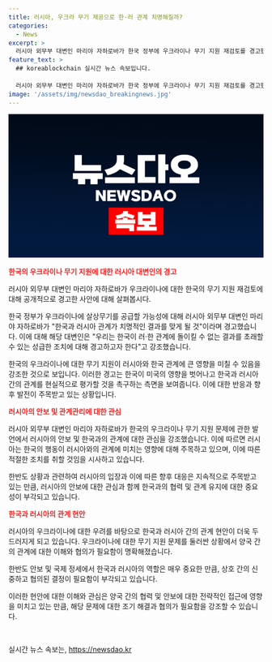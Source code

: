 ```yaml
---
title: 러시아, 우크라 무기 제공으로 한·러 관계 치명해질까?
categories:
  - News
excerpt: >
  러시아 외무부 대변인 마리야 자하로바가 한국 정부에 우크라이나 무기 지원 재검토를 경고했다. 러시아는 한국의 결정이 러·한 관계에 치명적인 영향을 미칠 수 있음을 강조하고, 미국에 의한 한반도 안보 문제의 책임을 지적했다. 이는 한국이 우크라이나에 무기를 공급할 가능성을 발표한 이후 나온 발언으로, 북·러의 전략적 동반자 관계 협정과 관련되어 있다.
feature_text: >
  ## koreablockchain 실시간 뉴스 속보입니다.

  러시아 외무부 대변인 마리야 자하로바가 한국 정부에 우크라이나 무기 지원 재검토를 경고했다. 러시아는 한국의 결정이 러·한 관계에 치명적인 영향을 미칠 수 있음을 강조하고, 미국에 의한 한반도 안보 문제의 책임을 지적했다. 이는 한국이 우크라이나에 무기를 공급할 가능성을 발표한 이후 나온 발언으로, 북·러의 전략적 동반자 관계 협정과 관련되어 있다.
image: '/assets/img/newsdao_breakingnews.jpg'
---
```


<p><img src="/assets/img/newsdao_breakingnews.jpg" alt="koreablockchain 속보" /></p>

<p><b><span style="color: #ee2323;">한국의 우크라이나 무기 지원에 대한 러시아 대변인의 경고</span></b></p>

<p>러시아 외무부 대변인 마리야 자하로바가 우크라이나에 대한 한국의 무기 지원 재검토에 대해 공개적으로 경고한 사안에 대해 살펴봅시다.</p>

<p>한국 정부가 우크라이나에 살상무기를 공급할 가능성에 대해 러시아 외무부 대변인 마리야 자하로바가 "한국과 러시아 관계가 치명적인 결과를 맞게 될 것"이라며 경고했습니다. 이에 대해 해당 대변인은 "우리는 한국이 러·한 관계에 돌이킬 수 없는 결과를 초래할 수 있는 성급한 조치에 대해 경고하고자 한다"고 강조했습니다.</p>

<p>한국의 우크라이나에 대한 무기 지원이 러시아와 한국 관계에 큰 영향을 미칠 수 있음을 강조한 것으로 보입니다. 이러한 경고는 한국이 미국의 영향을 벗어나고 한국과 러시아 간의 관계를 현실적으로 평가할 것을 촉구하는 측면을 보여줍니다. 이에 대한 반응과 향후 발전이 주목받고 있는 상황입니다.</p>

<p><b><span style="color: #ee2323;">러시아의 안보 및 관계관리에 대한 관심</span></b></p>

<p>러시아 외무부 대변인 마리야 자하로바가 한국의 우크라이나 무기 지원 문제에 관한 발언에서 러시아의 안보 및 한국과의 관계에 대한 관심을 강조했습니다. 이에 따르면 러시아는 한국의 행동이 러시아와의 관계에 미치는 영향에 대해 주목하고 있으며, 이에 따른 적절한 조치를 취할 것임을 시사하고 있습니다.</p>

<p>한반도 상황과 관련하여 러시아의 입장과 이에 따른 향후 대응은 지속적으로 주목받고 있는 만큼, 러시아의 안보에 대한 관심과 함께 한국과의 협력 및 관계 유지에 대한 중요성이 부각되고 있습니다.</p>

<p><b><span style="color: #ee2323;">한국과 러시아의 관계 현안</span></b></p>

<p>러시아의 우크라이나에 대한 우려를 바탕으로 한국과 러시아 간의 관계 현안이 더욱 두드러지게 되고 있습니다. 우크라이나에 대한 무기 지원 문제를 둘러싼 상황에서 양국 간의 관계에 대한 이해와 협의가 필요함이 명확해졌습니다.</p>

<p>한반도 안보 및 국제 정세에서 한국과 러시아의 역할은 매우 중요한 만큼, 상호 간의 신중하고 협의된 결정이 필요함이 부각되고 있습니다.</p>

<p>이러한 현안에 대한 이해와 관심은 양국 간의 협력 및 안보에 대한 전략적인 접근에 영향을 미치고 있는 만큼, 해당 문제에 대한 조기 해결과 협의가 필요함을 강조할 수 있습니다.</p>

<p data-ke-size="size16">&nbsp;</p>
실시간 뉴스 속보는, <a href="https://newsdao.kr" rel="dofollow">https://newsdao.kr</a>


